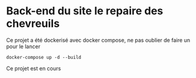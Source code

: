 # Back-end du site le repaire des chevreuils

Ce projet a été dockerisé avec docker compose, ne pas oublier de faire un pour le lancer

```Terminal
docker-compose up -d --build
```

Ce projet est en cours
